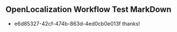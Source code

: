 ## OpenLocalization Workflow Test MarkDown
* e6d85327-42cf-474b-863d-4ed0cb0e013f thanks!

<!--HONumber=Aug16_HO3-->


